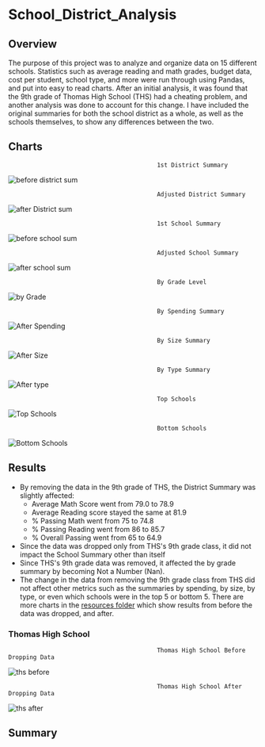 # School_District_Analysis


## Overview

The purpose of this project was to analyze and organize data on 15 different schools. Statistics such
as average reading and math grades, budget data, cost per student, school type, and more were run through
using Pandas, and put into easy to read charts. After an initial analysis, it was found that the 9th grade
of Thomas High School (THS) had a cheating problem, and another analysis was done to account for this change. 
I have included the original summaries for both the school district as a whole, as well as the schools themselves,
to show any differences between the two.


## Charts
                                              1st District Summary
![before district sum](https://github.com/HexHaunter/School_District_Analysis/blob/main/Resources/beforeDistrict%20Summary.PNG?raw=true)
                                          
                                              Adjusted District Summary
![after District sum](https://github.com/HexHaunter/School_District_Analysis/blob/main/Resources/afterDistrictSummary.PNG?raw=true)
                                          
                                              1st School Summary
![before school sum](https://github.com/HexHaunter/School_District_Analysis/blob/main/Resources/beforeSchoolSummary.PNG?raw=true)
                                          
                                              Adjusted School Summary
![after school sum](https://github.com/HexHaunter/School_District_Analysis/blob/main/Resources/AfterSchoolSummary.PNG?raw=true)                                        
                                          
                                              By Grade Level
![by Grade](https://github.com/HexHaunter/School_District_Analysis/blob/main/Resources/Gradesummary.PNG?raw=true)
                                          
                                              By Spending Summary
![After Spending](https://github.com/HexHaunter/School_District_Analysis/blob/main/Resources/spending%20summary.PNG?raw=true)
                                                                                  
                                              By Size Summary
![After Size](https://github.com/HexHaunter/School_District_Analysis/blob/main/Resources/size%20summary.PNG?raw=true)                                          
                                          
                                              By Type Summary
![After type](https://github.com/HexHaunter/School_District_Analysis/blob/main/Resources/Type%20Summary.PNG?raw=true)

                                              Top Schools
![Top Schools](https://github.com/HexHaunter/School_District_Analysis/blob/main/Resources/TopSchools.PNG?raw=true)

                                              Bottom Schools
![Bottom Schools](https://github.com/HexHaunter/School_District_Analysis/blob/main/Resources/Bottom%20Schools.PNG?raw=true)


## Results
* By removing the data in the 9th grade of THS, the District Summary was slightly affected:
  * Average Math Score went from 79.0 to 78.9
  * Average Reading score stayed the same at 81.9
  * % Passing Math went from 75 to 74.8
  * % Passing Reading went from 86 to 85.7
  * % Overall Passing went from 65 to 64.9
* Since the data was dropped only from THS's 9th grade class, it did not impact the School Summary other than itself
* Since THS's 9th grade data was removed, it affected the by grade summary by becoming Not a Number (Nan).
* The change in the data from removing the 9th grade class from THS did not affect other metrics such as
  the summaries by spending, by size, by type, or even which schools were in the top 5 or bottom 5. There are 
  more charts in the [resources folder](https://github.com/HexHaunter/School_District_Analysis/tree/main/Resources) which
  show results from before the data was dropped, and after.

### Thomas High School
                                              Thomas High School Before Dropping Data
![ths before](https://github.com/HexHaunter/School_District_Analysis/blob/main/Resources/before_THS.PNG?raw=true)

                                              Thomas High School After Dropping Data
![ths after](https://github.com/HexHaunter/School_District_Analysis/blob/main/Resources/after_THS.PNG?raw=true)


## Summary
